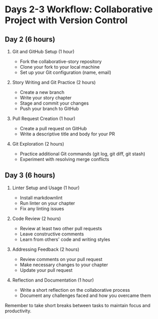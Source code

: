 # Days 2-3 Workflow: Collaborative Project with Version Control

## Day 2 (6 hours)

1. Git and GitHub Setup (1 hour)
   - Fork the collaborative-story repository
   - Clone your fork to your local machine
   - Set up your Git configuration (name, email)

2. Story Writing and Git Practice (2 hours)
   - Create a new branch
   - Write your story chapter
   - Stage and commit your changes
   - Push your branch to GitHub

3. Pull Request Creation (1 hour)
   - Create a pull request on GitHub
   - Write a descriptive title and body for your PR

4. Git Exploration (2 hours)
   - Practice additional Git commands (git log, git diff, git stash)
   - Experiment with resolving merge conflicts

## Day 3 (6 hours)

1. Linter Setup and Usage (1 hour)
   - Install markdownlint
   - Run linter on your chapter
   - Fix any linting issues

2. Code Review (2 hours)
   - Review at least two other pull requests
   - Leave constructive comments
   - Learn from others' code and writing styles

3. Addressing Feedback (2 hours)
   - Review comments on your pull request
   - Make necessary changes to your chapter
   - Update your pull request

4. Reflection and Documentation (1 hour)
   - Write a short reflection on the collaborative process
   - Document any challenges faced and how you overcame them

Remember to take short breaks between tasks to maintain focus and productivity.


